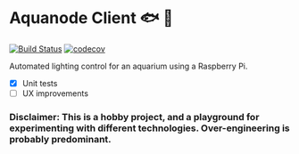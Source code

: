 # Aquanode Client 🐟 🌿

[![Build Status](https://travis-ci.org/manolof/aquanode-client.svg?branch=master)](https://travis-ci.org/manolof/aquanode-client)
[![codecov](https://codecov.io/gh/manolof/aquanode-client/branch/master/graph/badge.svg)](https://codecov.io/gh/manolof/aquanode-client)

Automated lighting control for an aquarium using a Raspberry Pi.

- [x] Unit tests
- [ ] UX improvements

### Disclaimer: This is a hobby project, and a playground for experimenting with different technologies. Over-engineering is probably predominant.

